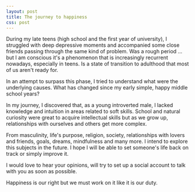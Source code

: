 ```yaml
---
layout: post
title: The journey to happiness
css: post
---
```

During my late teens (high school and the first year of university), I struggled with deep depressive moments and accompanied some close friends passing through the same kind of problem. Was a rough period ... but I am conscious it's a phenomenon that is increasingly recurrent nowadays, especially in teens. Is a state of transition to adulthood that most of us aren't ready for.

In an attempt to surpass this phase, I tried to understand what were the underlying causes. What has changed since my early simple, happy middle school years?

In my journey, I discovered that, as a young introverted male, I lacked knowledge and intuition in areas related to soft skills. School and natural curiosity were great to acquire intellectual skills but as we grow up, relationships with ourselves and others get more complex.

From masculinity, life's purpose, religion, society, relationships with lovers and friends, goals, dreams, mindfulness and many more. I intend to explore this subjects in the future. I hope I will be able to set someone's life back on track or simply improve it.

I would love to hear your opinions, will try to set up a social account to talk with you as soon as possible.

Happiness is our right but we must work on it like it is our duty.